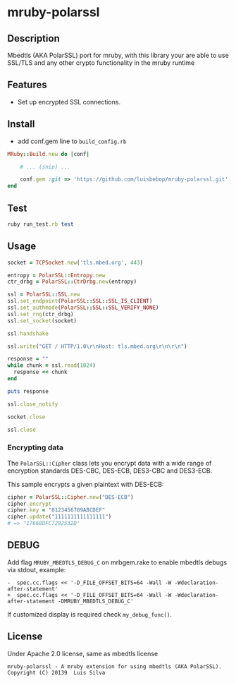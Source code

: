 mruby-polarssl
=========

## Description

Mbedtls (AKA PolarSSL) port for mruby, with this library your are able to use SSL/TLS and any other crypto functionality in the mruby runtime

## Features

* Set up encrypted SSL connections.

## Install
 - add conf.gem line to `build_config.rb`

```ruby
MRuby::Build.new do |conf|

    # ... (snip) ...

    conf.gem :git => 'https://github.com/luisbebop/mruby-polarssl.git'
end
```

## Test

```ruby
ruby run_test.rb test
```

## Usage
```ruby
socket = TCPSocket.new('tls.mbed.org', 443)

entropy = PolarSSL::Entropy.new
ctr_drbg = PolarSSL::CtrDrbg.new(entropy)

ssl = PolarSSL::SSL.new
ssl.set_endpoint(PolarSSL::SSL::SSL_IS_CLIENT)
ssl.set_authmode(PolarSSL::SSL::SSL_VERIFY_NONE)
ssl.set_rng(ctr_drbg)
ssl.set_socket(socket)

ssl.handshake

ssl.write("GET / HTTP/1.0\r\nHost: tls.mbed.org\r\n\r\n")

response = ""
while chunk = ssl.read(1024)
  response << chunk
end

puts response

ssl.close_notify

socket.close

ssl.close
```

### Encrypting data

The `PolarSSL::Cipher` class lets you encrypt data with a wide range of
encryption standards DES-CBC, DES-ECB, DES3-CBC and DES3-ECB.

This sample encrypts a given plaintext with DES-ECB:

```ruby
cipher = PolarSSL::Cipher.new("DES-ECB")
cipher.encrypt
cipher.key = "0123456789ABCDEF"
cipher.update("1111111111111111")
# => "17668DFC7292532D"
```

## DEBUG

Add flag `MRUBY_MBEDTLS_DEBUG_C` on mrbgem.rake to enable mbedtls debugs via stdout, example:

```
-  spec.cc.flags << '-D_FILE_OFFSET_BITS=64 -Wall -W -Wdeclaration-after-statement'
+  spec.cc.flags << '-D_FILE_OFFSET_BITS=64 -Wall -W -Wdeclaration-after-statement -DMRUBY_MBEDTLS_DEBUG_C'
```

If customized display is required check `my_debug_func()`.

## License

Under Apache 2.0 license, same as mbedtls license

```
mruby-polarssl - A mruby extension for using mbedtls (AKA PolarSSL).
Copyright (C) 20139  Luis Silva
```